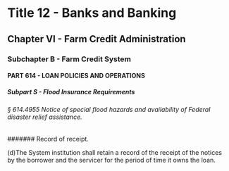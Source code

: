 
# Title 12 - Banks and Banking
## Chapter VI - Farm Credit Administration
### Subchapter B - Farm Credit System
#### PART 614 - LOAN POLICIES AND OPERATIONS
##### Subpart S - Flood Insurance Requirements
###### § 614.4955 Notice of special flood hazards and availability of Federal disaster relief assistance.
####### Record of receipt.

(d)The System institution shall retain a record of the receipt of the notices by the borrower and the servicer for the period of time it owns the loan.
